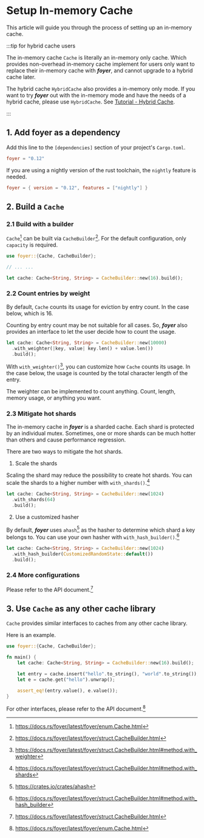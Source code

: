 # Setup In-memory Cache

This article will guide you through the process of setting up an in-memory cache.

:::tip for hybrid cache users

The in-memory cache `Cache` is literally an in-memory only cache. Which provides non-overhead in-memory cache implement for users only want to replace their in-memory cache with ***foyer***, and cannot upgrade to a hybrid cache later.

The hybrid cache `HybridCache` also provides a in-memory only mode. If you want to try ***foyer*** out with the in-memory mode and have the needs of a hybrid cache, please use `HybridCache`. See [Tutorial - Hybrid Cache](/docs/tutorial/hybrid-cache).

:::

## 1. Add foyer as a dependency

Add this line to the `[dependencies]` section of your project's `Cargo.toml`.

```toml
foyer = "0.12"
```

If you are using a nightly version of the rust toolchain, the `nightly` feature is needed.

```toml
foyer = { version = "0.12", features = ["nightly"] }
```

## 2. Build a `Cache`

### 2.1 Build with a builder

`Cache`[^cache] can be built via `CacheBuilder`[^cache-builder]. For the default configuration, only `capacity` is required.

```rust
use foyer::{Cache, CacheBuilder};

// ... ...

let cache: Cache<String, String> = CacheBuilder::new(16).build();
```

### 2.2 Count entries by weight

By default, `Cache` counts its usage for eviction by entry count. In the case below, which is 16.

Counting by entry count may be not suitable for all cases. So, ***foyer*** also provides an interface to let the user decide how to count the usage.

```rust
let cache: Cache<String, String> = CacheBuilder::new(10000)
  .with_weighter(|key, value| key.len() + value.len())
  .build();
```

With `with_weighter()`[^with-weighter], you can customize how `Cache` counts its usage. In the case below, the usage is counted by the total character length of the entry.

The weighter can be implemented to count anything. Count, length, memory usage, or anything you want.

### 2.3 Mitigate hot shards

The in-memory cache in ***foyer*** is a sharded cache. Each shard is protected by an individual mutex. Sometimes, one or more shards can be much hotter than others and cause performance regression.

There are two ways to mitigate the hot shards.

1. Scale the shards

Scaling the shard may reduce the possibility to create hot shards. You can scale the shards to a higher number with `with_shards()`.[^with-shards]

```rust
let cache: Cache<String, String> = CacheBuilder::new(1024)
  .with_shards(64)
  .build();
```

2. Use a customized hasher

By default, ***foyer*** uses `ahash`[^ahash] as the hasher to determine which shard a key belongs to. You can use your own hasher with `with_hash_builder()`.[^with-hash-builder]

```rust
let cache: Cache<String, String> = CacheBuilder::new(1024)
  .with_hash_builder(CustomizedRandomState::default())
  .build();
```

### 2.4 More configurations

Please refer to the API document.[^cache-builder]

## 3. Use `Cache` as any other cache library

`Cache` provides similar interfaces to caches from any other cache library.

Here is an example.

```rust
use foyer::{Cache, CacheBuilder};

fn main() {
    let cache: Cache<String, String> = CacheBuilder::new(16).build();

    let entry = cache.insert("hello".to_string(), "world".to_string());
    let e = cache.get("hello").unwrap();

    assert_eq!(entry.value(), e.value());
}
```

For other interfaces, please refer to the API document.[^cache]

[^cache]: https://docs.rs/foyer/latest/foyer/enum.Cache.html

[^cache-builder]: https://docs.rs/foyer/latest/foyer/struct.CacheBuilder.html

[^with-weighter]: https://docs.rs/foyer/latest/foyer/struct.CacheBuilder.html#method.with_weighter

[^with-shards]: https://docs.rs/foyer/latest/foyer/struct.CacheBuilder.html#method.with_shards

[^ahash]: https://crates.io/crates/ahash

[^with-hash-builder]: https://docs.rs/foyer/latest/foyer/struct.CacheBuilder.html#method.with_hash_builder